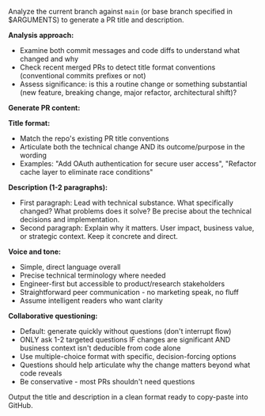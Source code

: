 Analyze the current branch against `main` (or base branch specified in $ARGUMENTS) to generate a PR title and description.

**Analysis approach:**
- Examine both commit messages and code diffs to understand what changed and why
- Check recent merged PRs to detect title format conventions (conventional commits prefixes or not)
- Assess significance: is this a routine change or something substantial (new feature, breaking change, major refactor, architectural shift)?

**Generate PR content:**

**Title format:**
- Match the repo's existing PR title conventions
- Articulate both the technical change AND its outcome/purpose in the wording
- Examples: "Add OAuth authentication for secure user access", "Refactor cache layer to eliminate race conditions"

**Description (1-2 paragraphs):**
- First paragraph: Lead with technical substance. What specifically changed? What problems does it solve? Be precise about the technical decisions and implementation.
- Second paragraph: Explain why it matters. User impact, business value, or strategic context. Keep it concrete and direct.

**Voice and tone:**
- Simple, direct language overall
- Precise technical terminology where needed
- Engineer-first but accessible to product/research stakeholders
- Straightforward peer communication - no marketing speak, no fluff
- Assume intelligent readers who want clarity

**Collaborative questioning:**
- Default: generate quickly without questions (don't interrupt flow)
- ONLY ask 1-2 targeted questions IF changes are significant AND business context isn't deducible from code alone
- Use multiple-choice format with specific, decision-forcing options
- Questions should help articulate why the change matters beyond what code reveals
- Be conservative - most PRs shouldn't need questions

Output the title and description in a clean format ready to copy-paste into GitHub.
